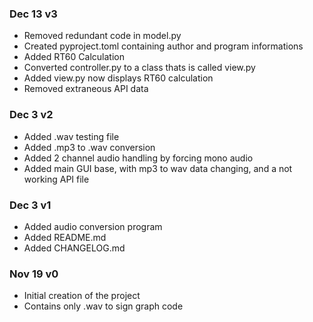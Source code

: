 ### Dec 13 v3
- Removed redundant code in model.py
- Created pyproject.toml containing author and program informations
- Added RT60 Calculation
- Converted controller.py to a class thats is called view.py
- Added view.py now displays RT60 calculation
- Removed extraneous API data

### Dec 3 v2
- Added .wav testing file
- Added .mp3 to .wav conversion
- Added 2 channel audio handling by forcing mono audio
- Added main GUI base, with mp3 to wav data changing, and a not working API file
  
### Dec 3 v1
- Added audio conversion program
- Added README.md
- Added CHANGELOG.md


### Nov 19 v0
 - Initial creation of the project
 - Contains only .wav to sign graph code
